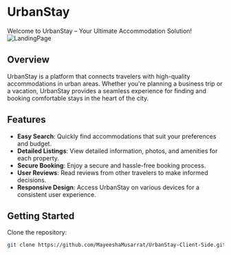 # UrbanStay

Welcome to UrbanStay – Your Ultimate Accommodation Solution!
<br>
![LandingPage](https://i.imgur.com/wK6PKzR.jpeg)

## Overview

UrbanStay is a platform that connects travelers with high-quality accommodations in urban areas. Whether you're planning a business trip or a vacation, UrbanStay provides a seamless experience for finding and booking comfortable stays in the heart of the city.

## Features

- **Easy Search**: Quickly find accommodations that suit your preferences and budget.
- **Detailed Listings**: View detailed information, photos, and amenities for each property.
- **Secure Booking**: Enjoy a secure and hassle-free booking process.
- **User Reviews**: Read reviews from other travelers to make informed decisions.
- **Responsive Design**: Access UrbanStay on various devices for a consistent user experience.

## Getting Started

Clone the repository:

   ```bash
   git clone https://github.com/MayeeshaMusarrat/UrbanStay-Client-Side.git
